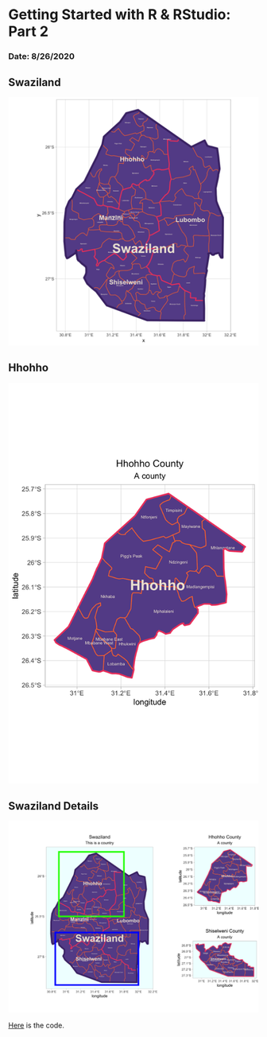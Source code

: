 # Getting Started with R & RStudio: Part 2

### Date: 8/26/2020

## Swaziland
![Swaziland](swaziland.png)

## Hhohho
![Hhohho](hhohho.png)

## Swaziland Details

![Swaziland Details](details.png)

[Here](scripts/spatialDataPracticeSwaziland.R) is the code.
